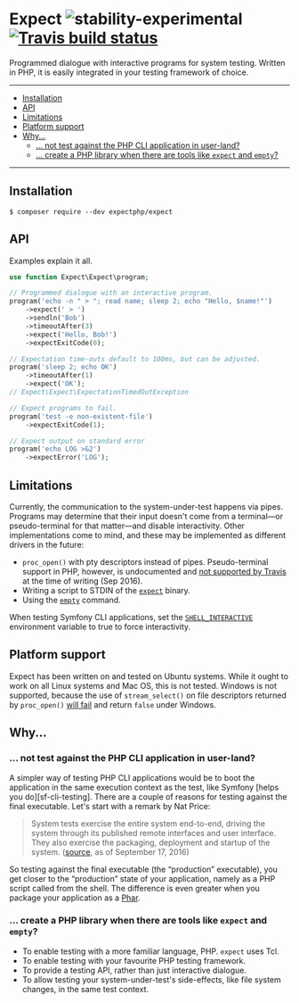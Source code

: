 Expect ![stability-experimental](https://cloud.githubusercontent.com/assets/1734555/18616629/a740d892-7dbf-11e6-8718-64afa66fac0d.png) [![Travis build status](https://travis-ci.org/expectphp/expect.svg?branch=develop)](https://travis-ci.org/expectphp/expect)
======

Programmed dialogue with interactive programs for system testing. Written in
PHP, it is easily integrated in your testing framework of choice.

[man-expect]: http://linux.die.net/man/1/expect
[php-expect]: http://php.net/manual/en/book.expect.php

--------------------------------------------------------------------------------

 * [Installation](#installation)
 * [API](#api)
 * [Limitations](#limitations)
 * [Platform support](#platform-support)
 * [Why...](#why)
    * [... not test against the PHP CLI application in user-land?](#-not-test-against-the-php-cli-application-in-user-land)
    * [... create a PHP library when there are tools like `expect` and `empty`?](#-create-a-php-library-when-there-are-tools-like-expect-and-empty)

--------------------------------------------------------------------------------

## Installation

```shell-session
$ composer require --dev expectphp/expect
```

## API

Examples explain it all.

```php
use function Expect\Expect\program;

// Programmed dialogue with an interactive program.
program('echo -n " > "; read name; sleep 2; echo "Hello, $name!"')
    ->expect(' > ')
    ->sendln('Bob')
    ->timeoutAfter(3)
    ->expect('Hello, Bob!')
    ->expectExitCode(0);

// Expectation time-outs default to 100ms, but can be adjusted.
program('sleep 2; echo OK')
    ->timeoutAfter(1)
    ->expect('OK');
// Expect\Expect\ExpectationTimedOutException

// Expect programs to fail.
program('test -e non-existent-file')
    ->expectExitCode(1);

// Expect output on standard error
program('echo LOG >&2')
    ->expectError('LOG');
```

## Limitations

Currently, the communication to the system-under-test happens via pipes.
Programs may determine that their input doesn't come from a terminal—or
pseudo-terminal for that matter—and disable interactivity. Other implementations
come to mind, and these may be implemented as different drivers in the future:

 * `proc_open()` with pty descriptors instead of pipes. Pseudo-terminal support
   in PHP, however, is undocumented and [not supported by Travis][travis-pty]
   at the time of writing (Sep 2016).
 * Writing a script to STDIN of the [`expect`][man-expect] binary.
 * Using the [`empty`][man-empty] command.

When testing Symfony CLI applications, set the
[`SHELL_INTERACTIVE`][pr-shell-interactive] environment variable to true to
force interactivity.

[travis-pty]: https://travis-ci.org/expectphp/expect/jobs/147116695#L264
[man-expect]: http://linux.die.net/man/1/expect
[man-empty]: http://manpages.ubuntu.com/manpages/trusty/man1/empty.1.html
[pr-shell-interactive]: https://github.com/symfony/symfony/pull/14102

## Platform support

Expect has been written on and tested on Ubuntu systems. While it ought to
work on all Linux systems and Mac OS, this is not tested. Windows is not
supported, because the use of `stream_select()` on file descriptors returned by
`proc_open()` [will fail][php-stream-select] and return `false` under Windows.

[php-stream-select]: http://php.net/manual/en/function.stream-select.php

## Why...

### ... not test against the PHP CLI application in user-land?

A simpler way of testing PHP CLI applications would be to boot the application
in the same execution context as the test, like Symfony
[helps you do][sf-cli-testing]. There are a couple of reasons for testing
against the final executable. Let's start with a remark by Nat Price:

> System tests exercise the entire system end-to-end, driving the system through
> its published remote interfaces and user interface. They also exercise the
> packaging, deployment and startup of the system. ([source][nat-pryce-system],
> as of September 17, 2016)

So testing against the final executable (the “production” executable), you get
closer to the “production” state of your application, namely as a PHP script
called from the shell. The difference is even greater when you package your
application as a [Phar][php-phar].

[nat-pryce-system]: http://www.natpryce.com/articles/000772.html
[php-phar]: http://php.net/manual/en/book.phar.php

### ... create a PHP library when there are tools like `expect` and `empty`?

 * To enable testing with a more familiar language, PHP. `expect` uses Tcl.
 * To enable testing with your favourite PHP testing framework.
 * To provide a testing API, rather than just interactive dialogue.
 * To allow testing your system-under-test's side-effects, like file system
   changes, in the same test context.
